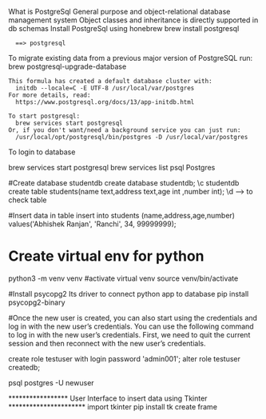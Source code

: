 What is PostgreSql
  General purpose and object-relational database management system
  Object classes and inheritance is directly supported in db schemas
  Install PostgreSql using honebrew
      brew install postgresql

      ==> postgresql
To migrate existing data from a previous major version of PostgreSQL run:
  brew postgresql-upgrade-database

    This formula has created a default database cluster with:
      initdb --locale=C -E UTF-8 /usr/local/var/postgres
    For more details, read:
      https://www.postgresql.org/docs/13/app-initdb.html

    To start postgresql:
      brew services start postgresql
    Or, if you don't want/need a background service you can just run:
      /usr/local/opt/postgresql/bin/postgres -D /usr/local/var/postgres


To login to database

brew services start postgresql
brew services list
psql Postgres

#Create database studentdb
create database studentdb;
\c studentdb
create table students(name text,address text,age int ,number int);
\d --> to check table

#Insert data in table
insert into students (name,address,age,number) values('Abhishek Ranjan', 'Ranchi', 34, 99999999);


# Create virtual env for python
python3 -m venv venv
#activate virtual venv
source venv/bin/activate


#Install psycopg2 Its driver to connect python app to database
pip install psycopg2-binary


#Once the new user is created, you can also start using the credentials and log in with the new user’s credentials. You can use the following command to log in with the new user’s credentials. First, we need to quit the current session and then reconnect with the new user’s credentials.

create role testuser with login password 'admin001';
alter role testuser createdb;

psql postgres -U newuser


***************** User Interface to insert data using Tkinter **********************
import tkinter
pip install tk
create  frame
